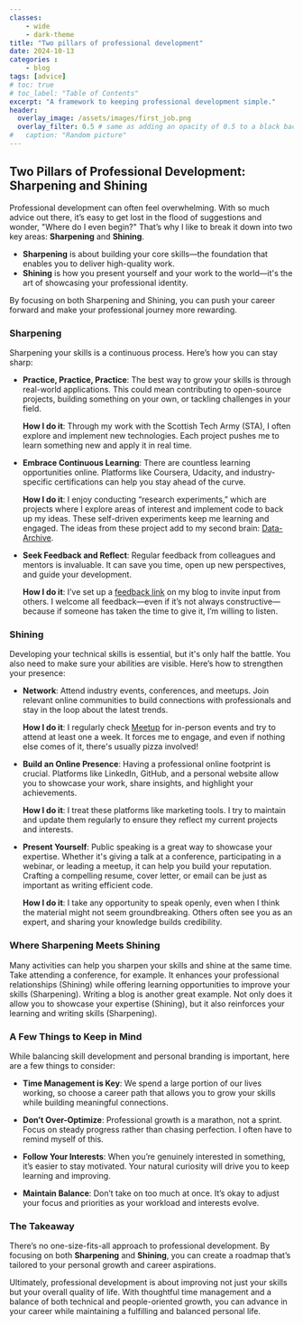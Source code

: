 ```yaml
---
classes: 
    - wide
    - dark-theme
title: "Two pillars of professional development"
date: 2024-10-13
categories :
    - blog
tags: [advice]
# toc: true
# toc_label: "Table of Contents"
excerpt: "A framework to keeping professional development simple."
header:
  overlay_image: /assets/images/first_job.png
  overlay_filter: 0.5 # same as adding an opacity of 0.5 to a black background
#   caption: "Random picture"
---
```


## Two Pillars of Professional Development: Sharpening and Shining

Professional development can often feel overwhelming. With so much advice out there, it’s easy to get lost in the flood of suggestions and wonder, "Where do I even begin?" That’s why I like to break it down into two key areas: **Sharpening** and **Shining**.

- **Sharpening** is about building your core skills—the foundation that enables you to deliver high-quality work.
- **Shining** is how you present yourself and your work to the world—it's the art of showcasing your professional identity.

By focusing on both Sharpening and Shining, you can push your career forward and make your professional journey more rewarding.

### Sharpening

Sharpening your skills is a continuous process. Here’s how you can stay sharp:

- **Practice, Practice, Practice**: The best way to grow your skills is through real-world applications. This could mean contributing to open-source projects, building something on your own, or tackling challenges in your field.

  **How I do it**: Through my work with the Scottish Tech Army (STA), I often explore and implement new technologies. Each project pushes me to learn something new and apply it in real time.

- **Embrace Continuous Learning**: There are countless learning opportunities online. Platforms like Coursera, Udacity, and industry-specific certifications can help you stay ahead of the curve.

   **How I do it**: I enjoy conducting “research experiments,” which are projects where I explore areas of interest and implement code to back up my ideas. These self-driven experiments keep me learning and engaged. The ideas from these project add to my second brain: [Data-Archive](https://rhyslwells.github.io/Data-Archive/).

- **Seek Feedback and Reflect**: Regular feedback from colleagues and mentors is invaluable. It can save you time, open up new perspectives, and guide your development.

  **How I do it**: I’ve set up a [feedback link](https://rhyslwells.github.io/feedback/) on my blog to invite input from others. I welcome all feedback—even if it’s not always constructive—because if someone has taken the time to give it, I’m willing to listen.

### Shining

Developing your technical skills is essential, but it's only half the battle. You also need to make sure your abilities are visible. Here’s how to strengthen your presence:

- **Network**: Attend industry events, conferences, and meetups. Join relevant online communities to build connections with professionals and stay in the loop about the latest trends.

  **How I do it**: I regularly check [Meetup](https://www.meetup.com/) for in-person events and try to attend at least one a week. It forces me to engage, and even if nothing else comes of it, there's usually pizza involved!

- **Build an Online Presence**: Having a professional online footprint is crucial. Platforms like LinkedIn, GitHub, and a personal website allow you to showcase your work, share insights, and highlight your achievements.

  **How I do it**: I treat these platforms like marketing tools. I try to maintain and update them regularly to ensure they reflect my current projects and interests.

- **Present Yourself**: Public speaking is a great way to showcase your expertise. Whether it's giving a talk at a conference, participating in a webinar, or leading a meetup, it can help you build your reputation. Crafting a compelling resume, cover letter, or email can be just as important as writing efficient code.

  **How I do it**: I take any opportunity to speak openly, even when I think the material might not seem groundbreaking. Others often see you as an expert, and sharing your knowledge builds credibility.

### Where Sharpening Meets Shining

Many activities can help you sharpen your skills and shine at the same time. Take attending a conference, for example. It enhances your professional relationships (Shining) while offering learning opportunities to improve your skills (Sharpening). Writing a blog is another great example. Not only does it allow you to showcase your expertise (Shining), but it also reinforces your learning and writing skills (Sharpening).

### A Few Things to Keep in Mind

While balancing skill development and personal branding is important, here are a few things to consider:

- **Time Management is Key**: We spend a large portion of our lives working, so choose a career path that allows you to grow your skills while building meaningful connections.
  
- **Don’t Over-Optimize**: Professional growth is a marathon, not a sprint. Focus on steady progress rather than chasing perfection. I often have to remind myself of this.

- **Follow Your Interests**: When you’re genuinely interested in something, it’s easier to stay motivated. Your natural curiosity will drive you to keep learning and improving.

- **Maintain Balance**: Don’t take on too much at once. It’s okay to adjust your focus and priorities as your workload and interests evolve.

### The Takeaway

There’s no one-size-fits-all approach to professional development. By focusing on both **Sharpening** and **Shining**, you can create a roadmap that’s tailored to your personal growth and career aspirations.

Ultimately, professional development is about improving not just your skills but your overall quality of life. With thoughtful time management and a balance of both technical and people-oriented growth, you can advance in your career while maintaining a fulfilling and balanced personal life.
